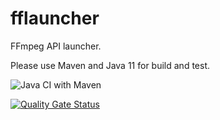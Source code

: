 # fflauncher

FFmpeg API launcher. 

Please use Maven and Java 11 for build and test.

![Java CI with Maven](https://github.com/hdsdi3g/fflauncher/workflows/Java%20CI%20with%20Maven/badge.svg)

[![Quality Gate Status](https://sonarcloud.io/api/project_badges/measure?project=hdsdi3g_fflauncher&metric=alert_status)](https://sonarcloud.io/dashboard?id=hdsdi3g_fflauncher)


